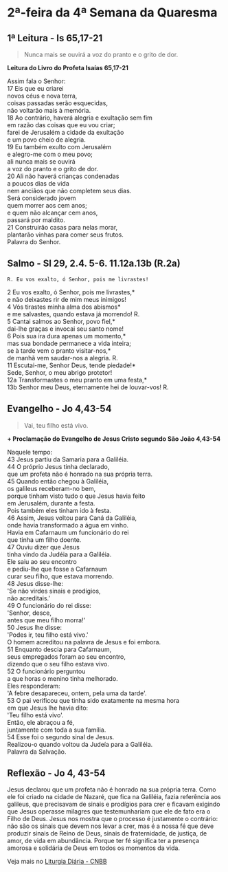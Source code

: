 # 2ª-feira da 4ª Semana da Quaresma

## 1ª Leitura - Is 65,17-21

> Nunca mais se ouvirá a voz do pranto e o grito de dor.

**Leitura do Livro do Profeta Isaías 65,17-21**

Assim fala o Senhor:    
17 Eis que eu criarei   
 novos céus e nova terra,   
 coisas passadas serão esquecidas,   
 não voltarão mais à memória.    
18 Ao contrário, haverá alegria e exultação sem fim   
 em razão das coisas que eu vou criar;   
 farei de Jerusalém a cidade da exultação   
 e um povo cheio de alegria.    
19 Eu também exulto com Jerusalém   
 e alegro-me com o meu povo;   
 ali nunca mais se ouvirá   
 a voz do pranto e o grito de dor.    
20 Ali não haverá crianças condenadas   
 a poucos dias de vida   
 nem anciãos que não completem seus dias.   
 Será considerado jovem   
 quem morrer aos cem anos;   
 e quem não alcançar cem anos,   
 passará por maldito.    
21 Construirão casas para nelas morar,   
 plantarão vinhas para comer seus frutos.   
 Palavra do Senhor.

## Salmo - Sl 29, 2.4. 5-6. 11.12a.13b  (R.2a)

`R. Eu vos exalto, ó Senhor, pois me livrastes!`

2 Eu vos exalto, ó Senhor, pois me livrastes,*   
 e não deixastes rir de mim meus inimigos!    
4 Vós tirastes minha alma dos abismos*   
 e me salvastes, quando estava já morrendo! R.    
5 Cantai salmos ao Senhor, povo fiel,*   
 dai-lhe graças e invocai seu santo nome!    
6 Pois sua ira dura apenas um momento,*   
 mas sua bondade permanece a vida inteira;   
 se à tarde vem o pranto visitar-nos,*   
 de manhã vem saudar-nos a alegria. R.    
11 Escutai-me, Senhor Deus, tende piedade!*   
 Sede, Senhor, o meu abrigo protetor!    
12a Transformastes o meu pranto em uma festa,*    
13b Senhor meu Deus, eternamente hei de louvar-vos! R.

## Evangelho - Jo 4,43-54

> Vai, teu filho está vivo.

**+ Proclamação do Evangelho de Jesus Cristo segundo São João    4,43-54**

Naquele tempo:    
43 Jesus partiu da Samaria para a Galiléia.    
44 O próprio Jesus tinha declarado,   
 que um profeta não é honrado na sua própria terra.    
45 Quando então chegou à Galiléia,   
 os galileus receberam-no bem,   
 porque tinham visto tudo o que Jesus havia feito   
 em Jerusalém, durante a festa.   
 Pois também eles tinham ido à festa.    
46 Assim, Jesus voltou para Caná da Galiléia,   
 onde havia transformado a água em vinho.   
 Havia em Cafarnaum um funcionário do rei   
 que tinha um filho doente.    
47 Ouviu dizer que Jesus   
 tinha vindo da Judéia para a Galiléia.   
 Ele saiu ao seu encontro   
 e pediu-lhe que fosse a Cafarnaum   
 curar seu filho, que estava morrendo.    
48 Jesus disse-lhe:   
 'Se não virdes sinais e prodígios,   
 não acreditais.'    
49 O funcionário do rei disse:   
 'Senhor, desce,   
 antes que meu filho morra!'    
50 Jesus lhe disse:   
 'Podes ir, teu filho está vivo.'   
 O homem acreditou na palavra de Jesus e foi embora.    
51 Enquanto descia para Cafarnaum,   
 seus empregados foram ao seu encontro,   
 dizendo que o seu filho estava vivo.    
52 O funcionário perguntou   
 a que horas o menino tinha melhorado.   
 Eles responderam:   
 'A febre desapareceu, ontem, pela uma da tarde'.    
53 O pai verificou que tinha sido exatamente na mesma hora   
 em que Jesus lhe havia dito:   
 'Teu filho está vivo'.   
 Então, ele abraçou a fé,   
 juntamente com toda a sua família.    
54 Esse foi o segundo sinal de Jesus.   
 Realizou-o quando voltou da Judeía para a Galiléia.   
 Palavra da Salvação.

## Reflexão - Jo 4, 43-54

Jesus declarou que um profeta não é honrado na sua própria terra. Como ele foi criado na cidade de Nazaré, que fica na Galiléia, fazia referência aos galileus, que precisavam de sinais e prodígios para crer e ficavam exigindo que Jesus operasse milagres que testemunhariam que ele de fato era o Filho de Deus. Jesus nos mostra que o processo é justamente o contrário: não são os sinais que devem nos levar a crer, mas é a nossa fé que deve produzir sinais de Reino de Deus, sinais de fraternidade, de justiça, de amor, de vida em abundância. Porque ter fé significa ter a presença amorosa e solidária de Deus em todos os momentos da vida.

Veja mais no [Liturgia Diária - CNBB](http://liturgiadiaria.cnbb.org.br/app/user/user/UserView.php?ano=2017&mes=3&dia=27)